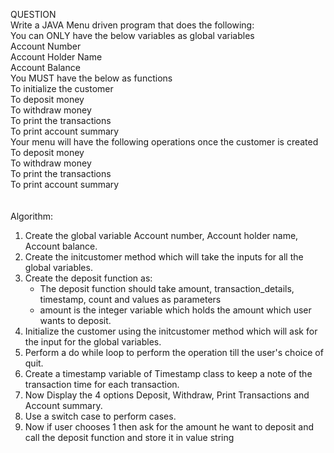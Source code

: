 QUESTION<br>
Write a JAVA Menu driven program that does the following:<br>
You can ONLY have the below variables as global variables<br>
Account Number<br>
Account Holder Name<br>
Account Balance<br>
You MUST have the below as functions<br>
To initialize the customer<br>
To deposit money<br>
To withdraw money<br>
To print the transactions<br>
To print account summary<br>
Your menu will have the following operations once the customer is created<br>
To deposit money<br>
To withdraw money<br>
To print the transactions<br>
To print account summary<br>
<br>
<br>
Algorithm:
1. Create the global variable Account number, Account holder name, Account balance.<br>
2. Create the initcustomer method which will take the inputs for all the global variables.<br>
3. Create the deposit function as:
    - The deposit function should take amount, transaction_details, timestamp, count and values as parameters
    - amount is the integer variable which holds the amount which user wants to deposit.
2. Initialize the customer using the initcustomer method which will ask for the input for the global variables.<br>
3. Perform a do while loop to perform the operation till the user's choice of quit.<br>
4. Create a timestamp variable of Timestamp class to keep a note of the transaction time for each transaction.<br>
5. Now Display the 4 options Deposit, Withdraw, Print Transactions and Account summary.<br>
6. Use a switch case to perform cases.<br>
7. Now if user chooses 1 then ask for the amount he want to deposit and call the deposit function and store it in value string
